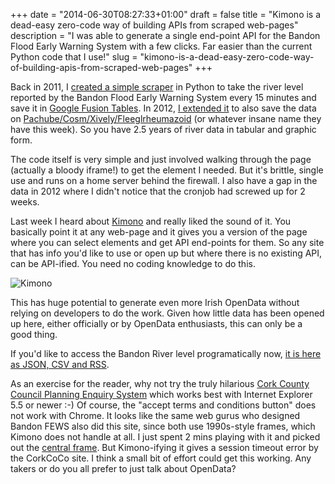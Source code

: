 +++
date = "2014-06-30T08:27:33+01:00"
draft = false
title = "Kimono is a dead-easy zero-code way of building APIs from scraped web-pages"
description = "I was able to generate a single end-point API for the Bandon Flood Early Warning System with a few clicks. Far easier than the current Python code that I use!"
slug = "kimono-is-a-dead-easy-zero-code-way-of-building-apis-from-scraped-web-pages"
+++

Back in 2011, I [created a simple scraper](http://conoroneill.com/2011/11/17/bandon-flood-fews-open-data-now-available/) in Python to take the river level reported by the Bandon Flood Early Warning System every 15 minutes and save it in [Google Fusion Tables](https://www.google.com/fusiontables/DataSource?docid=103YIcARoxuaWT7NfZ8mVBzY554sF_3ONYC1N3DE). In 2012, [I extended it](http://conoroneill.net/bandon-flood-data-fews-now-available-on-cosmpachube/) to also save the data on [Pachube/Cosm/Xively/Fleeglrheumazoid](https://xively.com/feeds/40004/?from_cosm=true) (or whatever insane name they have this week). So you have 2.5 years of river data in tabular and graphic form. 

The code itself is very simple and just involved walking through the page (actually a bloody iframe!) to get the element I needed. But it's brittle, single use and runs on a home server behind the firewall. I also have a gap in the data in 2012 where I didn't notice that the cronjob had screwed up for 2 weeks.

Last week I heard about [Kimono](https://www.kimonolabs.com/) and really liked the sound of it. You basically point it at any web-page and it gives you a version of the page where you can select elements and get API end-points for them. So any site that has info you'd like to use or open up but where there is no existing API, can be API-ified. You need no coding knowledge to do this.

![Kimono](https://s3-eu-west-1.amazonaws.com/conoroneill.net/wp-content/uploads/2014/06/kimono.jpg "Web Scraping")

This has huge potential to generate even more Irish OpenData without relying on developers to do the work. Given how little data has been opened up here, either officially or by OpenData enthusiasts, this can only be a good thing.

If you'd like to access the Bandon River level programatically now, [it is here as JSON, CSV and RSS](https://www.kimonolabs.com/apis/cr79egwi).

As an exercise for the reader, why not try the truly hilarious [Cork County Council Planning Enquiry System](http://maps.corkcoco.ie/planningenquiryv3/LAResources/info.aspx) which works best with Internet Explorer 5.5 or newer :-) Of course, the "accept terms and conditions button" does not work with Chrome. It looks like the same web gurus who designed Bandon FEWS also did this site, since both use 1990s-style frames, which Kimono does not handle at all. I just spent 2 mins playing with it and picked out the [central frame](http://maps.corkcoco.ie/planningenquiryv3/enquiry.aspx). But Kimono-ifying it gives a session timeout error by the CorkCoCo site. I think a small bit of effort could get this working. Any takers or do you all prefer to just talk about OpenData?

